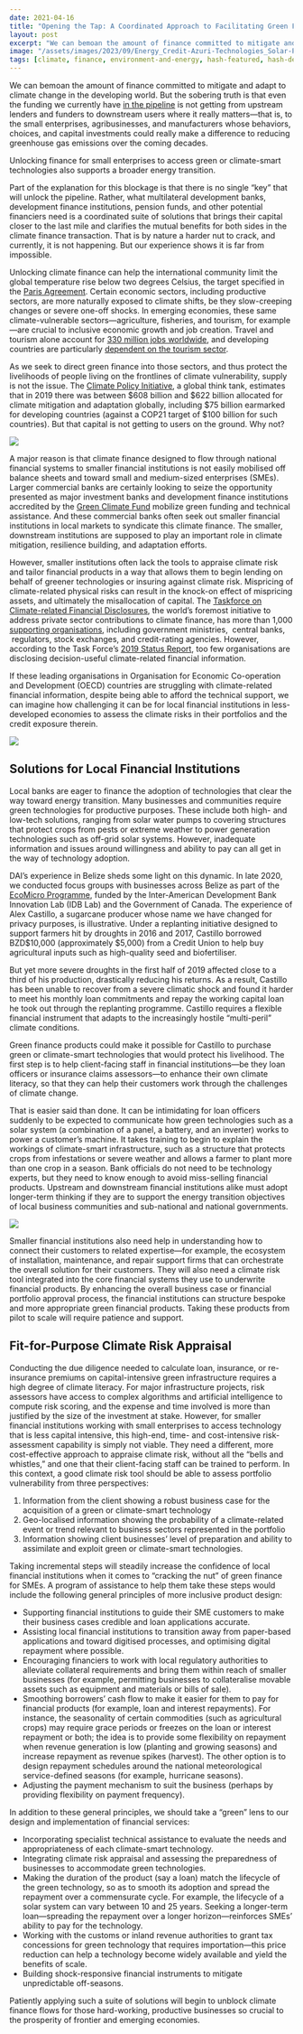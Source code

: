```yaml
---
date: 2021-04-16
title: "Opening the Tap: A Coordinated Approach to Facilitating Green Finance for SMEs in Frontier and Emerging Markets"
layout: post
excerpt: "We can bemoan the amount of finance committed to mitigate and adapt to climate change in the developing world."
image: "/assets/images/2023/09/Energy_Credit-Azuri-Technologies_Solar-Panel-Roof_High-Res_small.jpg"
tags: [climate, finance, environment-and-energy, hash-featured, hash-developments, hash-by-bhairav-raja]
---
```

<p>We can bemoan the amount of finance committed to mitigate and adapt to climate change in the developing world. But the sobering truth is that even the funding we currently have <a href="http://www.oecd.org/environment/climate-finance-for-developing-countries-rose-to-usd-78-9-billion-in-2018oecd.htm?ref=pubs.ghost.io">in the pipeline</a> is not getting from upstream lenders and funders to downstream users where it really matters—that is, to the small enterprises, agribusinesses, and manufacturers whose behaviors, choices, and capital investments could really make a difference to reducing greenhouse gas emissions over the coming decades. </p><p>Unlocking finance for small enterprises to access green or climate-smart technologies also supports a broader energy transition.</p><p>Part of the explanation for this blockage is that there is no single “key” that will unlock the pipeline. Rather, what multilateral development banks, development finance institutions, pension funds, and other potential financiers need is a coordinated suite of solutions that brings their capital closer to the last mile and clarifies the mutual benefits for both sides in the climate finance transaction. That is by nature a harder nut to crack, and currently, it is not happening. But our experience shows it is far from impossible.</p><p>Unlocking climate finance can help the international community limit the global temperature rise below two degrees Celsius, the target specified in the <a href="https://unfccc.int/files/meetings/paris_nov_2015/application/pdf/cop_auv_template_4b_new__1.pdf?ref=pubs.ghost.io">Paris Agreement</a>. Certain economic sectors, including productive sectors, are more naturally exposed to climate shifts, be they slow-creeping changes or severe one-off shocks. In emerging economies, these same climate-vulnerable sectors—agriculture, fisheries, and tourism, for example—are crucial to inclusive economic growth and job creation. Travel and tourism alone account for <a href="https://wttc.org/Research/Economic-Impact?ref=pubs.ghost.io">330 million jobs worldwide</a>, and developing countries are particularly <a href="https://www.un.org/sites/un2.un.org/files/sg_policy_brief_covid-19_tourism_august_2020.pdf?ref=pubs.ghost.io">dependent on the tourism sector</a>.</p><p>As we seek to direct green finance into those sectors, and thus protect the livelihoods of people living on the frontlines of climate vulnerability, supply is not the issue. The <a href="https://www.climatepolicyinitiative.org/publication/global-landscape-of-climate-finance-2019/?ref=pubs.ghost.io">Climate Policy Initiative</a>, a global think tank, estimates that in 2019 there was between $608 billion and $622 billion allocated for climate mitigation and adaptation globally, including $75 billion earmarked for developing countries (against a COP21 target of $100 billion for such countries). But that capital is not getting to users on the ground. Why not?</p><!--kg-card-begin: html--><img src="https://dai-global-developments.com/uploads/DEVS_Green-Finance.jpg"><!--kg-card-end: html--><p>A major reason is that climate finance designed to flow through national financial systems to smaller financial institutions is not easily mobilised off balance sheets and toward small and medium-sized enterprises (SMEs). Larger commercial banks are certainly looking to seize the opportunity presented as major investment banks and development finance institutions accredited by the <a href="https://www.greenclimate.fund/?ref=pubs.ghost.io">Green Climate Fund</a> mobilize green funding and technical assistance. And these commercial banks often seek out smaller financial institutions in local markets to syndicate this climate finance. The smaller, downstream institutions are supposed to play an important role in climate mitigation, resilience building, and adaptation efforts.</p><p>However, smaller institutions often lack the tools to appraise climate risk and tailor financial products in a way that allows them to begin lending on behalf of greener technologies or insuring against climate risk. Mispricing of climate-related physical risks can result in the knock-on effect of mispricing assets, and ultimately the misallocation of capital. The <a href="https://www.fsb-tcfd.org/tcfd-supporters/?ref=pubs.ghost.io">Taskforce on Climate-related Financial Disclosures</a>, the world’s foremost initiative to address private sector contributions to climate finance, has more than 1,000 <a href="https://assets.bbhub.io/company/sites/60/2020/02/PR-TCFD-1000-Supporters_FINAL.pdf?ref=pubs.ghost.io">supporting organisations</a>, including government ministries,  central banks,  regulators, stock exchanges, and credit-rating agencies. However, according to the Task Force’s <a href="https://assets.bbhub.io/company/sites/60/2020/10/2019-TCFD-Status-Report-FINAL-0531191.pdf?ref=pubs.ghost.io">2019 Status Report</a>, too few organisations are disclosing decision-useful climate-related financial information.</p><p>If these leading organisations in Organisation for Economic Co-operation and Development (OECD) countries are struggling with climate-related financial information, despite being able to afford the technical support, we can imagine how challenging it can be for local financial institutions in less-developed economies to assess the climate risks in their portfolios and the credit exposure therein.</p><!--kg-card-begin: html--><img src="https://dai-global-developments.com/uploads/Energy_Credit%20Azuri%20Technologies_Solar%20Panel%20Roof_High%20Res_small.jpg"><!--kg-card-end: html--><h2 id="solutions-for-local-financial-institutions">Solutions for Local Financial Institutions</h2><p>Local banks are eager to finance the adoption of technologies that clear the way toward energy transition. Many businesses and communities require green technologies for productive purposes. These include both high- and low-tech solutions, ranging from solar water pumps to covering structures that protect crops from pests or extreme weather to power generation technologies such as off-grid solar systems. However, inadequate information and issues around willingness and ability to pay can all get in the way of technology adoption.</p><p>DAI’s experience in Belize sheds some light on this dynamic. In late 2020, we conducted focus groups with businesses across Belize as part of the <a href="https://www.dai.com/our-work/projects/belize-idb-ecomicro-project?ref=pubs.ghost.io">EcoMicro Programme</a>, funded by the Inter-American Development Bank Innovation Lab (IDB Lab) and the Government of Canada. The experience of Alex Castillo, a sugarcane producer whose name we have changed for privacy purposes, is illustrative. Under a replanting initiative designed to support farmers hit by droughts in 2016 and 2017, Castillo borrowed BZD$10,000 (approximately $5,000) from a Credit Union to help buy agricultural inputs such as high-quality seed and biofertiliser.</p><p>But yet more severe droughts in the first half of 2019 affected close to a third of his production, drastically reducing his returns. As a result, Castillo has been unable to recover from a severe climatic shock and found it harder to meet his monthly loan commitments and repay the working capital loan he took out through the replanting programme. Castillo requires a flexible financial instrument that adapts to the increasingly hostile “multi-peril” climate conditions.</p><p>Green finance products could make it possible for Castillo to purchase green or climate-smart technologies that would protect his livelihood. The first step is to help client-facing staff in financial institutions—be they loan officers or insurance claims assessors—to enhance their own climate literacy, so that they can help their customers work through the challenges of climate change.</p><p>That is easier said than done. It can be intimidating for loan officers suddenly to be expected to communicate how green technologies such as a solar system (a combination of a panel, a battery, and an inverter) works to power a customer’s machine. It takes training to begin to explain the workings of climate-smart infrastructure, such as a structure that protects crops from infestations or severe weather and allows a farmer to plant more than one crop in a season. Bank officials do not need to be technology experts, but they need to know enough to avoid miss-selling financial products. Upstream and downstream financial institutions alike must adopt longer-term thinking if they are to support the energy transition objectives of local business communities and sub-national and national governments.</p><!--kg-card-begin: html--><img src="https://dai-global-developments.com/uploads/Installation%20of%20Solar%20Panels.jpg"><!--kg-card-end: html--><p>Smaller financial institutions also need help in understanding how to connect their customers to related expertise—for example, the ecosystem of installation, maintenance, and repair support firms that can orchestrate the overall solution for their customers. They will also need a climate risk tool integrated into the core financial systems they use to underwrite financial products. By enhancing the overall business case or financial portfolio approval process, the financial institutions can structure bespoke and more appropriate green financial products. Taking these products from pilot to scale will require patience and support.</p><h2 id="fit-for-purpose-climate-risk-appraisal">Fit-for-Purpose Climate Risk Appraisal</h2><p>Conducting the due diligence needed to calculate loan, insurance, or re-insurance premiums on capital-intensive green infrastructure requires a high degree of climate literacy. For major infrastructure projects, risk assessors have access to complex algorithms and artificial intelligence to compute risk scoring, and the expense and time involved is more than justified by the size of the investment at stake. However, for smaller financial institutions working with small enterprises to access technology that is less capital intensive, this high-end, time- and cost-intensive risk-assessment capability is simply not viable. They need a different, more cost-effective approach to appraise climate risk, without all the “bells and whistles,” and one that their client-facing staff can be trained to perform. In this context, a good climate risk tool should be able to assess portfolio vulnerability from three perspectives:</p><ol><li>Information from the client showing a robust business case for the acquisition of a green or climate-smart technology</li><li>Geo-localised information showing the probability of a climate-related event or trend relevant to business sectors represented in the portfolio</li><li>Information showing client businesses’ level of preparation and ability to assimilate and exploit green or climate-smart technologies.</li></ol><p>Taking incremental steps will steadily increase the confidence of local financial institutions when it comes to “cracking the nut” of green finance for SMEs. A program of assistance to help them take these steps would include the following general principles of more inclusive product design:</p><ul><li>Supporting financial institutions to guide their SME customers to make their business cases credible and loan applications accurate.</li><li>Assisting local financial institutions to transition away from paper-based applications and toward digitised processes, and optimising digital repayment where possible.</li><li>Encouraging financiers to work with local regulatory authorities to alleviate collateral requirements and bring them within reach of smaller businesses (for example, permitting businesses to collateralise movable assets such as equipment and materials or bills of sale).</li><li>Smoothing borrowers’ cash flow to make it easier for them to pay for financial products (for example, loan and interest repayments). For instance, the seasonality of certain commodities (such as agricultural crops) may require grace periods or freezes on the loan or interest repayment or both; the idea is to provide some flexibility on repayment when revenue generation is low (planting and growing seasons) and increase repayment as revenue spikes (harvest). The other option is to design repayment schedules around the national meteorological service-defined seasons (for example, hurricane seasons).</li><li>Adjusting the payment mechanism to suit the business (perhaps by providing flexibility on payment frequency).</li></ul><p>In addition to these general principles, we should take a “green” lens to our design and implementation of financial services:</p><ul><li>Incorporating specialist technical assistance to evaluate the needs and appropriateness of each climate-smart technology.</li><li>Integrating climate risk appraisal and assessing the preparedness of businesses to accommodate green technologies.</li><li>Making the duration of the product (say a loan) match the lifecycle of the green technology, so as to smooth its adoption and spread the repayment over a commensurate cycle. For example, the lifecycle of a solar system can vary between 10 and 25 years. Seeking a longer-term loan—spreading the repayment over a longer horizon—reinforces SMEs’ ability to pay for the technology.</li><li>Working with the customs or inland revenue authorities to grant tax concessions for green technology that requires importation—this price reduction can help a technology become widely available and yield the benefits of scale.</li><li>Building shock-responsive financial instruments to mitigate unpredictable off-seasons.</li></ul><p>Patiently applying such a suite of solutions will begin to unblock climate finance flows for those hard-working, productive businesses so crucial to the prosperity of frontier and emerging economies.</p>
  